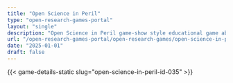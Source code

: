 ```yaml
---
title: "Open Science in Peril"
type: "open-research-games-portal"
layout: "single"
description: "Open Science in Peril game-show style educational game about open science and publishing. Played in teams with an audience acting as the “editorial board,” i..."
url: "/open-research-games-portal/open-research-games/open-science-in-peril-id-035/"
date: "2025-01-01"
draft: false
---
```


{{< game-details-static slug="open-science-in-peril-id-035" >}}
